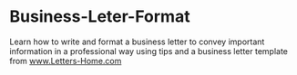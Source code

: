 Business-Leter-Format
=====================

Learn how to write and format a business letter to convey important information in a professional way using tips and a business letter template from www.Letters-Home.com
